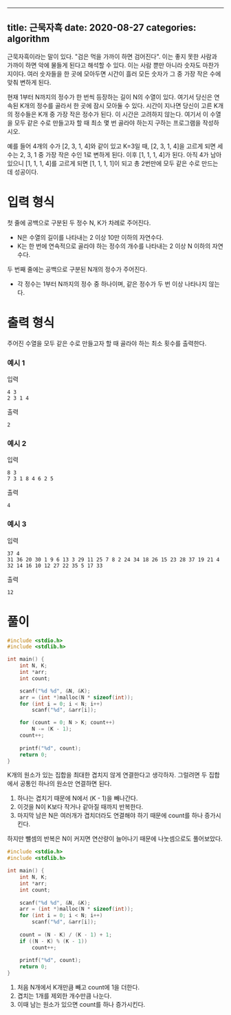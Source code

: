 
---
title: 근묵자흑
date: 2020-08-27
categories: algorithm
---

근묵자흑이라는 말이 있다. "검은 먹을 가까이 하면 검어진다". 이는 좋지 못한 사람과 가까이 하면 악에 물들게 된다고 해석할 수 있다. 이는 사람 뿐만 아니라 숫자도 마찬가지이다. 여러 숫자들을 한 곳에 모아두면 시간이 흘러 모든 숫자가 그 중 가장 작은 수에 맞춰 변하게 된다.

현재 1부터 N까지의 정수가 한 번씩 등장하는 길이 N의 수열이 있다. 여기서 당신은 연속된 K개의 정수를 골라서 한 곳에 잠시 모아둘 수 있다. 시간이 지나면 당신이 고른 K개의 정수들은 K개 중 가장 작은 정수가 된다. 이 시간은 고려하지 않는다. 여기서 이 수열을 모두 같은 수로 만들고자 할 때 최소 몇 번 골라야 하는지 구하는 프로그램을 작성하시오.

예를 들어 4개의 수가 [2, 3, 1, 4]와 같이 있고 K=3일 때, [2, 3, 1, 4]을 고르게 되면 세 수는 2, 3, 1 중 가장 작은 수인 1로 변하게 된다. 이후 [1, 1, 1, 4]가 된다. 아직 4가 남아있으니 [1, 1, 1, 4]를 고르게 되면 [1, 1, 1, 1]이 되고 총 2번만에 모두 같은 수로 만드는 데 성공이다.

# 입력 형식

첫 줄에 공백으로 구분된 두 정수 N, K가 차례로 주어진다.
* N은 수열의 길이를 나타내는 2 이상 10만 이하의 자연수다.
* K는 한 번에 연속적으로 골라야 하는 정수의 개수를 나타내는 2 이상 N 이하의 자연수다.

두 번째 줄에는 공백으로 구분된 N개의 정수가 주어진다.
* 각 정수는 1부터 N까지의 정수 중 하나이며, 같은 정수가 두 번 이상 나타나지 않는다.

# 출력 형식

주어진 수열을 모두 같은 수로 만들고자 할 때 골라야 하는 최소 횟수를 출력한다.

### 예시 1

입력

```
4 3
2 3 1 4
```

출력

```
2
```

### 예시 2

입력

```
8 3
7 3 1 8 4 6 2 5
```

출력

```
4
```

### 예시 3

입력

```
37 4
31 36 20 30 1 9 6 13 3 29 11 25 7 8 2 24 34 18 26 15 23 28 37 19 21 4 32 14 16 10 12 27 22 35 5 17 33
```

출력

```
12
```

# 풀이

```C
#include <stdio.h>
#include <stdlib.h>

int main() {
	int N, K;
	int *arr;
	int count;

	scanf("%d %d", &N, &K);
	arr = (int *)malloc(N * sizeof(int));
	for (int i = 0; i < N; i++)
		scanf("%d", &arr[i]);

	for (count = 0; N > K; count++)
		N -= (K - 1);
	count++;
	
	printf("%d", count);
	return 0;
}
```

K개의 원소가 있는 집합을 최대한 겹치지 않게 연결한다고 생각하자. 그럴려면 두 집합에서 공통인 하나의 원소만 연결하면 된다.
1. 하나는 겹치기 때문에 N에서 (K - 1)을 빼나간다.
2. 이것을 N이 K보다 작거나 같아질 때까지 반복한다.
3. 마지막 남은 N은 여러개가 겹치더라도 연결해야 하기 때문에 count를 하나 증가시킨다.

하지만 뺄셈의 반복은 N이 커지면 연산량이 늘어나기 때문에 나눗셈으로도 풀어보았다.

```C
#include <stdio.h>
#include <stdlib.h>

int main() {
	int N, K;
	int *arr;
	int count;
	
	scanf("%d %d", &N, &K);
	arr = (int *)malloc(N * sizeof(int));
	for (int i = 0; i < N; i++)
		scanf("%d", &arr[i]);
	
	count = (N - K) / (K - 1) + 1;
	if ((N - K) % (K - 1))
		count++;
	
	printf("%d", count);
	return 0;
}
```

1. 처음 N개에서 K개만큼 빼고 count에 1을 더한다.
2. 겹치는 1개를 제외한 개수만큼 나눈다.
3. 이때 남는 원소가 있으면 count를 하나 증가시킨다.
